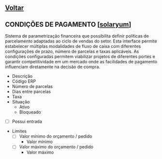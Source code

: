 [Voltar](./00_INDEX.md)
---

## CONDIÇÕES DE PAGAMENTO [[solaryum](https://sandbox.solaryum.com.br/fotus-yfe/configuracoes/condicoes-de-pagamento)]

Sistema de parametrização financeira que possibilita definir políticas de parcelamento adaptadas ao ciclo de vendas do
setor. Esta interface permite estabelecer múltiplas modalidades de fluxo de caixa com diferentes configurações de prazo,
número de parcelas e taxas aplicáveis. As condições configuradas permitem viabilizar projetos de diferentes portes e
garantir competitividade em um mercado onde as facilidades de pagamento influenciam diretamente na decisão de compra.

- Descrição
- Código ERP
- Número de parcelas
- Dias entre parcelas
- Taxa
- Situação
    - Ativo
    - Bloqueado
- [ ] Possui entrada
- Limites
    - [ ] Valor mínimo do orçamento / pedido
        - Valor mínimo
    - [ ] Valor máximo do orçamento / pedido
        - Valor máximo

